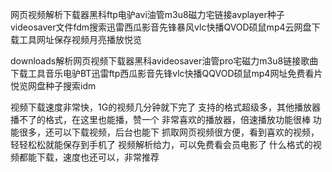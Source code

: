 网页视频解析下载器黑科ftp电驴avi油管m3u8磁力宅链接avplayer种子videosaver文件fdm搜索迅雷西瓜影音先锋暴风vlc快播QVOD硕鼠mp4云网盘下载工具网址保存视频月亮播放悦览


downloads解析网页视频下载器黑科avideosaver油管pro宅磁力m3u8链接歌曲下载工具音乐电驴BT迅雷ftp西瓜影音先锋vlc快播QQVOD硕鼠mp4网址免费看片悦览网盘种子搜索idm

视频下载速度非常快，1G的视频几分钟就下完了
支持的格式超级多，其他播放器播不了的格式，在这里也能播，赞一个
非常喜欢的播放器，倍速播放功能很棒
功能很多，还可以下载视频，后台也能下
抓取网页视频很方便，看到喜欢的视频，轻轻松松就能保存到手机了
视频解析给力，可以免费看会员电影了
什么格式的视频都能下载，速度也还可以，非常推荐


